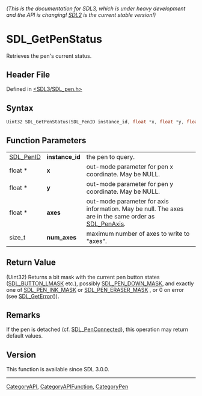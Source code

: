 ###### (This is the documentation for SDL3, which is under heavy development and the API is changing! [SDL2](https://wiki.libsdl.org/SDL2/) is the current stable version!)
# SDL_GetPenStatus

Retrieves the pen's current status.

## Header File

Defined in [<SDL3/SDL_pen.h>](https://github.com/libsdl-org/SDL/blob/main/include/SDL3/SDL_pen.h)

## Syntax

```c
Uint32 SDL_GetPenStatus(SDL_PenID instance_id, float *x, float *y, float *axes, size_t num_axes);
```

## Function Parameters

|                        |                 |                                                                                                                     |
| ---------------------- | --------------- | ------------------------------------------------------------------------------------------------------------------- |
| [SDL_PenID](SDL_PenID) | **instance_id** | the pen to query.                                                                                                   |
| float *                | **x**           | out-mode parameter for pen x coordinate. May be NULL.                                                               |
| float *                | **y**           | out-mode parameter for pen y coordinate. May be NULL.                                                               |
| float *                | **axes**        | out-mode parameter for axis information. May be null. The axes are in the same order as [SDL_PenAxis](SDL_PenAxis). |
| size_t                 | **num_axes**    | maximum number of axes to write to "axes".                                                                          |

## Return Value

(Uint32) Returns a bit mask with the current pen button states
([SDL_BUTTON_LMASK](SDL_BUTTON_LMASK) etc.), possibly
[SDL_PEN_DOWN_MASK](SDL_PEN_DOWN_MASK), and exactly one of
[SDL_PEN_INK_MASK](SDL_PEN_INK_MASK) or
[SDL_PEN_ERASER_MASK](SDL_PEN_ERASER_MASK) , or 0 on error (see
[SDL_GetError](SDL_GetError)()).

## Remarks

If the pen is detached (cf. [SDL_PenConnected](SDL_PenConnected)), this
operation may return default values.

## Version

This function is available since SDL 3.0.0.

----
[CategoryAPI](CategoryAPI), [CategoryAPIFunction](CategoryAPIFunction), [CategoryPen](CategoryPen)

